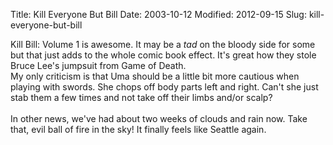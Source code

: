 Title: Kill Everyone But Bill
Date: 2003-10-12
Modified: 2012-09-15
Slug: kill-everyone-but-bill

Kill Bill: Volume 1 is awesome. It may be a <i>tad</i> on the bloody side for some but that just adds to the whole comic book effect. It's great how they stole Bruce Lee's jumpsuit from Game of Death.<br />
My only criticism is that Uma should be a little bit more cautious when playing with swords. She chops off body parts left and right. Can't she just stab them a few times and not take off their limbs and/or scalp?<br />
<br />
In other news, we've had about two weeks of clouds and rain now. Take that, evil ball of fire in the sky! It finally feels like Seattle again.
